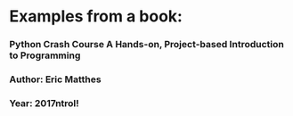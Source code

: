 # Examples from a book:
### Python Crash Course A Hands-on, Project-based Introduction to Programming
### Author: Eric Matthes
### Year: 2017ntrol!
